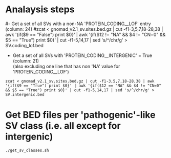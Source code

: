 # Analaysis steps

#- Get a set of all SVs with a non-NA 'PROTEIN_CODING__LOF' entry (column: 24)
#zcat < gnomad_v2.1_sv.sites.bed.gz | cut -f1-3,5,7,18-28,38 | awk '{if($9 == "False") print $0}' | awk '{if($12 != "NA" && $4 != "CN=0" && $5 == "True") print $0}' | cut -f1-5,14,17 | sed 's/^/chr/g' > SV.coding_lof.bed


- Get a set of all SVs with 'PROTEIN_CODING__INTERGENIC' = True (column: 21)  
(also excluding one line that has non 'NA' value for 'PROTEIN_CODING__LOF')
```
zcat < gnomad_v2.1_sv.sites.bed.gz | cut -f1-3,5,7,18-28,38 | awk '{if($9 == "True") print $0}' | awk '{if($12 == "NA" && $4 != "CN=0" && $5 == "True") print $0}' | cut -f1-5,14,17 | sed 's/^/chr/g' > SV.intergenic.bed
```

# Get BED files per 'pathogenic'-like SV class (i.e. all except for intergenic)
```
./get_sv_classes.sh
```

